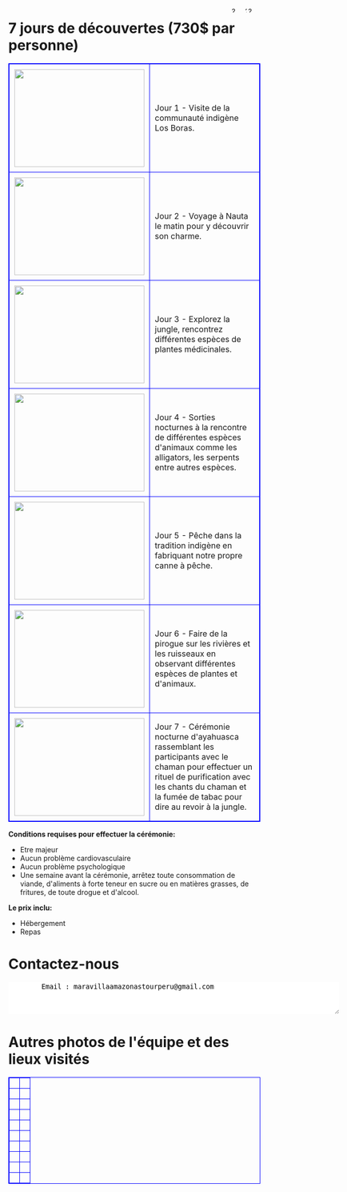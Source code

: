 <style>  
table, th, td {  
  border: 1px solid blue;  
  border-collapse: collapse;  
}  
th, td {  
  padding: 10px;  
}  
</style>

<A HREF="index-en.html"><IMG SRC="Flag-En-1.jpg" height="12" width="24" ALT="?" BORDER=0 ALIGN="right"></A>
<A HREF=""><IMG SRC="blanc.jpg" height="12" width="3" ALT="?" BORDER=0 ALIGN="right"></A>
<A HREF="index"><IMG SRC="bandera-sp.jpg" height="12" width="24" ALT="?" BORDER=0 ALIGN="right"></A>


# 7 jours de découvertes (730$ par personne)

<table border="1">  
<tr><td width="35%"><IMG SRC="photo_291%4014-03-2022_16-39-18-a.jpg" height="195" width="260" middle ALT="" BORDER=0></td><td width="65%">Jour 1 - Visite de la communauté indigène Los Boras.</td></tr>  
<tr><td><IMG SRC="photo_289%4014-03-2022_16-39-17_thumb.jpg" height="195" width="260" middle ALT="" BORDER=0></td><td>Jour 2 - Voyage à Nauta le matin pour y  découvrir son charme.</td></tr>  
<tr><td><IMG SRC="Resize of IMG3_2212.JPG" height="195" width="260" middle ALT="" BORDER=0></td><td>Jour 3 - Explorez la jungle, rencontrez différentes espèces de plantes médicinales.</td></tr>  
<tr><td><IMG SRC="Resize of IMG3_0541.JPG" height="195" width="260" middle ALT="" BORDER=0></td><td>Jour 4 - Sorties nocturnes à la rencontre de différentes espèces d'animaux comme les alligators, les serpents entre autres espèces.</td></tr>  
<tr><td><IMG SRC="photo_285%4014-03-2022_16-39-09_thumb.jpg" height="195" width="260" middle ALT="" BORDER=0></td><td>Jour 5 - Pêche dans la tradition indigène en fabriquant notre propre canne à pêche.</td></tr>  
<tr><td><IMG SRC="Resize of IMG3_2439.JPG" height="195" width="260" middle ALT="" BORDER=0></td><td>Jour 6 - Faire de la pirogue sur les rivières et les ruisseaux en observant différentes espèces de plantes et d'animaux.</td></tr> 
<tr><td><IMG SRC="Resize of IMG3_4650.JPG" height="195" width="260" middle ALT="" BORDER=0></td><td>Jour 7 - Cérémonie nocturne d'ayahuasca rassemblant les participants avec le chaman pour effectuer un rituel de purification avec les chants du chaman et la fumée de tabac pour dire au revoir à la jungle.</td></tr> 
</table>


<b>Conditions requises pour effectuer la cérémonie:</b>

- Etre majeur
- Aucun problème cardiovasculaire
- Aucun problème psychologique
- Une semaine avant la cérémonie, arrêtez toute consommation de viande, d'aliments à forte teneur en sucre ou en matières grasses, de fritures, de toute drogue et d'alcool.
	
<b>Le prix inclu:</b>

- Hébergement
- Repas
	
# Contactez-nous

<textarea STYLE="border-style: none;" cols=80 rows=4>
        Email : maravillaamazonastourperu@gmail.com

</textarea>

# Autres photos de l'équipe et des lieux visités

<table border="1">  
<tr><td width="50%"><IMG SRC="photo_2022-09-04_01-12-29.jpg"  middle ALT="" BORDER=0></td><td width="50%"><IMG SRC="photo_2022-09-04_01-12-57.jpg"  middle ALT="" BORDER=0></td></tr>  
<tr><td width="50%"><IMG SRC="photo_2022-09-04_01-13-02.jpg" middle ALT="" BORDER=0></td><td width="50%"><IMG SRC="photo_2022-09-04_01-13-06.jpg" middle ALT="" BORDER=0></td></tr>  
<tr><td width="50%"><IMG SRC="photo_2022-09-04_01-13-12.jpg" middle ALT="" BORDER=0></td><td width="50%"><IMG SRC="photo_2022-09-04_01-13-16.jpg" middle ALT="" BORDER=0></td></tr>  
<tr><td width="50%"><IMG SRC="photo_2022-09-04_01-14-09.jpg" middle ALT="" BORDER=0></td><td width="50%"><IMG SRC="photo_2022-09-04_01-14-14.jpg" middle ALT="" BORDER=0></td></tr>  
<tr><td width="50%"><IMG SRC="photo_2022-09-04_01-14-20.jpg" middle ALT="" BORDER=0></td><td width="50%"><IMG SRC="photo_2022-09-04_01-14-24.jpg" middle ALT="" BORDER=0></td></tr>  
<tr><td width="50%"><IMG SRC="photo_2022-09-04_01-14-29.jpg" middle ALT="" BORDER=0></td><td width="50%"><IMG SRC="photo_2022-09-04_01-14-42.jpg" middle ALT="" BORDER=0></td></tr>  
<tr><td width="50%"><IMG SRC="photo_2022-09-04_01-14-47.jpg" middle ALT="" BORDER=0></td><td width="50%"><IMG SRC="photo_2022-09-04_01-14-51.jpg" middle ALT="" BORDER=0></td></tr>  
<tr><td width="50%"><IMG SRC="photo_2022-09-04_01-14-56.jpg" middle ALT="" BORDER=0></td><td width="50%"><IMG SRC="" middle ALT="" BORDER=0></td></tr>  
<tr><td width="50%"><IMG SRC="photo_2022-09-04_01-12-51.jpg" middle ALT="" BORDER=0></td><td width="50%"><IMG SRC="" middle ALT="" BORDER=0></td></tr>  
<tr><td width="50%"><IMG SRC="photo_2022-09-04_01-14-37.jpg" middle ALT="" BORDER=0></td><td width="50%"><IMG SRC="photo_2022-09-04_01-14-34.jpg" middle ALT="" BORDER=0></td></tr>  
</table>
